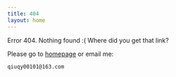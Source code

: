 ```yaml
---
title: 404
layout: home
---
```


Error 404. Nothing found :( Where did you get that link?

Please go to [homepage](/) or email me:

    qiuqy00101@163.com


